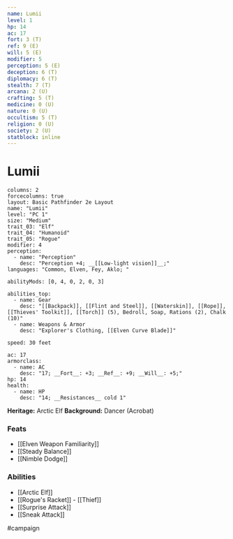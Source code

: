 ```yaml
---
name: Lumii
level: 1
hp: 14
ac: 17
fort: 3 (T)
ref: 9 (E)
will: 5 (E)
modifier: 5
perception: 5 (E)
deception: 6 (T)
diplomacy: 6 (T)
stealth: 7 (T)
arcana: 2 (U)
crafting: 5 (T)
medicine: 0 (U)
nature: 0 (U)
occultism: 5 (T)
religion: 0 (U)
society: 2 (U)
statblock: inline
---
```

# Lumii

```statblock
columns: 2
forcecolumns: true
layout: Basic Pathfinder 2e Layout
name: "Lumii"
level: "PC 1"
size: "Medium"
trait_03: "Elf"
trait_04: "Humanoid"
trait_05: "Rogue"
modifier: 4
perception:
  - name: "Perception"
    desc: "Perception +4; __[[Low-light vision]]__;"
languages: "Common, Elven, Fey, Aklo; "

abilityMods: [0, 4, 0, 2, 0, 3]

abilities_top:
  - name: Gear
    desc: "[[Backpack]], [[Flint and Steel]], [[Waterskin]], [[Rope]], [[Thieves' Toolkit]], [[Torch]] (5), Bedroll, Soap, Rations (2), Chalk (10)"
  - name: Weapons & Armor
    desc: "Explorer's Clothing, [[Elven Curve Blade]]"

speed: 30 feet

ac: 17
armorclass:
  - name: AC
    desc: "17; __Fort__: +3; __Ref__: +9; __Will__: +5;"
hp: 14
health:
  - name: HP
    desc: "14; __Resistances__ cold 1"
```


**Heritage:** Arctic Elf
**Background:** Dancer (Acrobat)

### Feats
- [[Elven Weapon Familiarity]]
- [[Steady Balance]]
- [[Nimble Dodge]]

### Abilities
- [[Arctic Elf]]
- [[Rogue's Racket]] - [[Thief]]
- [[Surprise Attack]]
- [[Sneak Attack]]


#campaign